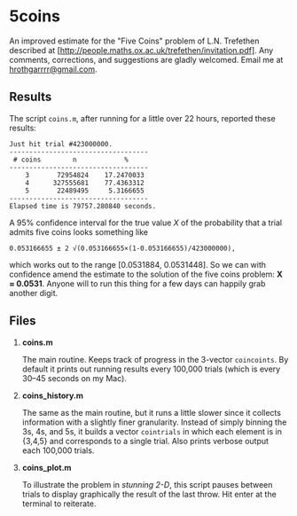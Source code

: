 5coins
======

An improved estimate for the "Five Coins" problem of L.N. Trefethen described at [http://people.maths.ox.ac.uk/trefethen/invitation.pdf]. Any comments, corrections, and suggestions are gladly welcomed. Email me at hrothgarrrr@gmail.com.

Results
-------

The script `coins.m`, after running for a little over 22 hours, reported these results:

    Just hit trial #423000000.
    -----------------------------------
     # coins        n            %
    -----------------------------------
        3       72954824    17.2470033
        4      327555681    77.4363312
        5       22489495     5.3166655
    -----------------------------------
    Elapsed time is 79757.280840 seconds.

A 95% confidence interval for the true value *X* of the probability that a trial admits five coins looks something like

    0.053166655 ± 2 √(0.053166655×(1-0.053166655)/423000000),

which works out to the range [0.0531884, 0.0531448]. So we can with confidence amend the estimate to the solution of the five coins problem: **X ≈ 0.0531**. Anyone will to run this thing for a few days can happily grab another digit.

Files
-----

1.  **coins.m**

    The main routine. Keeps track of progress in the 3-vector `coincoints`. By default it prints out running results every 100,000 trials (which is every 30–45 seconds on my Mac).
2.  **coins_history.m**

    The same as the main routine, but it runs a little slower since it collects information with a slightly finer granularity. Instead of simply binning the 3s, 4s, and 5s, it builds a vector `cointrials` in which each element is in {3,4,5} and corresponds to a single trial. Also prints verbose output each 100,000 trials.
3.  **coins_plot.m**

    To illustrate the problem in *stunning 2-D*, this script pauses between trials to display graphically the result of the last throw. Hit enter at the terminal to reiterate.

